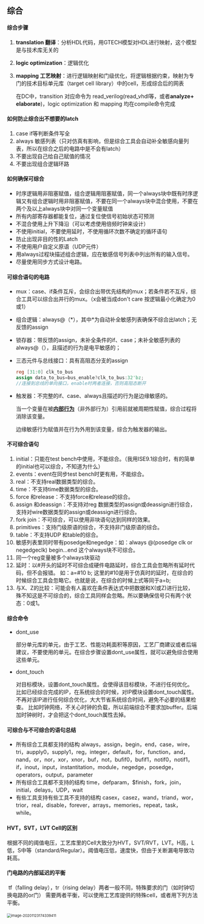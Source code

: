 ## 综合

#### 综合步骤

1. **translation 翻译**：分析HDL代码，用GTECH模型对HDL进行映射，这个模型是与技术库无关的

2. **logic optimization**：逻辑优化

3. **mapping 工艺映射**：进行逻辑映射和门级优化，将逻辑根据约束，映射为专门的技术目标单元库（target cell library）中的cell，形成综合后的网表

   在DC中，transition 对应命令为 read_verilog(read_vhdl等，或者**analyze+ elaborate**)，logic optimization 和 mapping 均在compile命令完成

#### 如何防止综合出不想要的latch

1.  case if等判断条件写全
2.  always 敏感列表（只对仿真有影响，但是综合工具会自动补全敏感向量列表，所以在综合之后的电路中是不会有latch）
3.  不要出现自己给自己赋值的情况
4.  不要出现组合逻辑环路

#### 如何确保可综合

- 时序逻辑用非阻塞赋值，组合逻辑用阻塞赋值，同一个always块中既有时序逻辑又有组合逻辑时用非阻塞赋值，不要在同一个always块中混合使用，不要在两个及以上always块中对同一个变量赋值
- 所有内部寄存器都能复位，通过复位使信号初始状态可预测
- 不混合使用上升下降沿（可以考虑使用倍频时钟来设计）
- 不使用initial，不要使用延时，不使用循环次数不确定的循环语句
- 防止出现非目的性的Latch
- 不使用用户自定义原语（UDP元件）
- 用always过程块描述组合逻辑，应在敏感信号列表中列出所有的输入信号。
- 尽量使用同步方式设计电路。

#### 可综合语句的电路

- mux：case、if条件互斥，会综合出带优先结构的mux；若条件若不互斥，综合工具可以综合出并行的mux。（x会被当成don't care 按逻辑最小化确定为0或1）

- 组合逻辑：always@（\*），其中\*为自动补全敏感列表确保不综合出latch；无反馈的assign

- 锁存器：带反馈的assign，未补全条件的if、case；未补全敏感列表的always@（），且描述的行为是电平敏感的；

- 三态元件与总线接口：具有高阻态分支的assign 

  ```verilog
  reg [31:0] clk_to_bus
  assign data_to_bus=bus_enable?clk_to_bus:32'bz;
  //连接到总线的单向接口，enable时两者连接，否则高阻态断开
  ```

- 触发器：不完整的if、case、always且描述的行为是边缘敏感的。

  当一个变量在被<u>**内部行为**</u>（非外部行为）引用前就被周期性赋值，综合过程将消除该变量。

  边缘敏感行为赋值并在行为外用到该变量，综合为触发器的输出。

#### 不可综合语句

1. initial：只能在test bench中使用，不能综合。（我用ISE9.1综合时，有的简单的initial也可以综合，不知道为什么） 
2. events：event在同步test bench时更有用，不能综合。 
3. real：不支持real数据类型的综合。 
4. time：不支持time数据类型的综合。 
5. force 和release：不支持force和release的综合。 
6. assign 和deassign：不支持对reg 数据类型的assign或deassign进行综合，支持对wire数据类型的assign或deassign进行综合。 
7. fork join：不可综合，可以使用非块语句达到同样的效果。 
8. primitives：支持门级原语的综合，不支持非门级原语的综合。 
9. table：不支持UDP 和table的综合。 
10. 敏感列表里同时带有posedge和negedge：如：always @(posedge clk or negedgeclk) begin...end    这个always块不可综合。 
11. 同一个reg变量被多个always块驱动 
12. 延时：以#开头的延时不可综合成硬件电路延时，综合工具会忽略所有延时代码，但不会报错。 如：a=#10 b;    这里的#10是用于仿真时的延时，在综合的时候综合工具会忽略它。也就是说，在综合的时候上式等同于a=b; 
13. 与X、Z的比较：可能会有人喜欢在条件表达式中把数据和X(或Z)进行比较，殊不知这是不可综合的，综合工具同样会忽略。所以要确保信号只有两个状态：0或1。

#### 综合命令

- dont_use

  部分单元库的单元，由于工艺、性能功耗面积等原因，工艺厂商建议或者后端建议，不要使用的单元。在综合步骤设置dont_use属性，就可以避免综合使用这些单元。

- dont_touch

  对目标模块，设置dont_touch属性。会使得该目标模块，不进行任何优化。
  比如已经综合完成的IP，在系统综合的时候，对IP模块设置dont_touch属性。不再对该IP进行任何综合优化，大大节省系统综合时间，避免不必要的结果检查。
  比如时钟网络，不关心时钟的负载，所以前端综合不要求加buffer。后端加时钟树时，才会把这个dont_touch属性去掉。

#### 可综合与不可综合的语句总结

- 所有综合工具都支持的结构 always，assign，begin，end，case，wire，tri，aupply0，supply1，reg，integer，default，for，function，and，nand，or，nor，xor，xnor，buf，not，bufif0，bufif1，notif0，notif1，if，inout，input，instantitation，module，negedge，posedge，operators，output，parameter 
- 所有综合工具都不支持的结构 time，defparam，$finish，fork，join，initial，delays，UDP，wait 
- 有些工具支持有些工具不支持的结构 casex，casez，wand，triand，wor，trior，real，disable，forever，arrays，memories，repeat，task，while。


#### HVT，SVT，LVT Cell的区别

根据不同的阈值电压，工艺库里的Cell大致分为HVT，SVT/RVT，LVT。H高，L低，S中等（standard/Regular）。阈值电压低，速度快，但由于关断漏电导致功耗高。

#### 门电路的内部延迟的平衡

​	tf（falling delay），tr（rising delay）两者一般不同，特殊要求的门（如时钟切换电路的or门）	需要两者平衡，可以使用工艺库提供的特殊cell，或者用下列方法平衡。

​	<img src="C:/Users/APU/OneDrive/notes/pics/image-20201123174339411.png" alt="image-20201123174339411" style="zoom:67%;" />